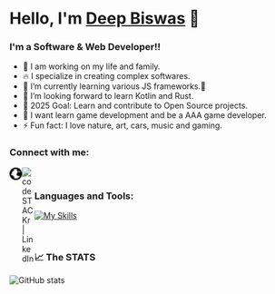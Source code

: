 

# Hello, I'm [Deep Biswas][website] 👋

### I'm a Software & Web Developer!!

- 🔭 I am working on my life and family.
- 🔥 I specialize in creating complex softwares.
- 🌱 I’m currently learning various JS frameworks.😬
- 👯 I’m looking forward to learn Kotlin and Rust.
- 🥅 2025 Goal: Learn and contribute to Open Source projects.
- 🤔 I want learn game development and be a AAA game developer.
- ⚡ Fun fact: I love nature, art, cars, music and gaming.


### Connect with me:

[<img align="left" alt="codeSTACKr.com" width="22px" src="https://raw.githubusercontent.com/iconic/open-iconic/master/svg/globe.svg" />][website]
[<img align="left" alt="codeSTACKr | LinkedIn" width="22px" src="https://cdn.jsdelivr.net/npm/simple-icons@v3/icons/linkedin.svg" />][linkedin]

<br />


### Languages and Tools:

[![My Skills](https://skillicons.dev/icons?i=vscode,html,css,js,php,bootstrap,java,python,cs,cpp,dotnet,git,github,figma,powershell)](https://skillicons.dev)



<br />


### :chart_with_upwards_trend: The STATS 

![GitHub stats](https://github-readme-stats.vercel.app/api?username=deepbwas&show_icons=true&count_private=true&theme=tokyonight)  

[website]: https://deepbiswas.com/
[linkedin]: https://linkedin.com/in/alonext-deep-biswas/
